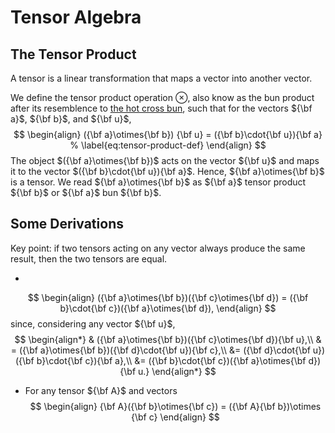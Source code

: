 # Tensor Algebra

## The Tensor Product

A tensor is a linear transformation that maps a vector into another vector.

We define the tensor product operation $\otimes$, also know as the bun product after its resemblence to [the hot cross bun](https://en.wikipedia.org/wiki/Hot_cross_bun), such that for the vectors ${\bf a}$, ${\bf b}$, and ${\bf u}$,
$$
\begin{align}
    ({\bf a}\otimes{\bf b}) {\bf u} = ({\bf b}\cdot{\bf u}){\bf a}
% \label{eq:tensor-product-def}
\end{align}
$$
The object $({\bf a}\otimes{\bf b})$ acts on the vector ${\bf u}$ and maps it to the vector $({\bf b}\cdot{\bf u}){\bf a}$. Hence, ${\bf a}\otimes{\bf b}$ is a tensor. We read ${\bf a}\otimes{\bf b}$ as ${\bf a}$ tensor product ${\bf b}$ or ${\bf a}$ bun ${\bf b}$.


## Some Derivations

Key point: if two tensors acting on any vector always produce the same result, then the two tensors are equal.

- 
$$
\begin{align}
    ({\bf a}\otimes{\bf b})({\bf c}\otimes{\bf d}) = ({\bf b}\cdot{\bf c})({\bf a}\otimes{\bf d}),
\end{align}
$$
since, considering any vector ${\bf u}$,
$$
\begin{align*}
    & ({\bf a}\otimes{\bf b})({\bf c}\otimes{\bf d}){\bf u},\\
    & = ({\bf a}\otimes{\bf b})({\bf d}\cdot{\bf u}){\bf c},\\
    &= ({\bf d}\cdot{\bf u})({\bf b}\cdot{\bf c}){\bf a},\\
    &= ({\bf b}\cdot{\bf c})({\bf a}\otimes{\bf d}){\bf u.}
\end{align*}
$$


- For any tensor ${\bf A}$ and vectors
$$
\begin{align}
    {\bf A}({\bf b}\otimes{\bf c}) = ({\bf A}{\bf b})\otimes {\bf c}
\end{align}
$$
